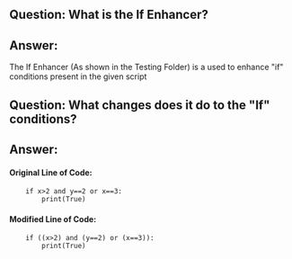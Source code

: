 ## Question: What is the If Enhancer?

## Answer:

The If Enhancer (As shown in the Testing Folder) is a used to enhance "if" conditions
		present in the given script

## Question: What changes does it do to the "If" conditions?

## Answer:

#### Original Line of Code:

```	
	if x>2 and y==2 or x==3:
		print(True)
```

#### Modified Line of Code:

```	
	if ((x>2) and (y==2) or (x==3)):
		print(True)
```
